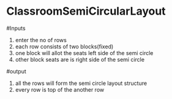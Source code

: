 # ClassroomSemiCircularLayout
#Inputs
1) enter the no of rows
2) each row consists of two blocks(fixed)
3) one block will allot the seats left side of the semi circle
4) other block seats are is right side of the semi circle


#output
1) all the rows will form the semi circle layout structure
2) every row is top of the another row
